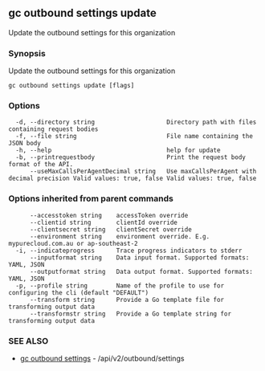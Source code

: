 ## gc outbound settings update

Update the outbound settings for this organization

### Synopsis

Update the outbound settings for this organization

```
gc outbound settings update [flags]
```

### Options

```
  -d, --directory string                    Directory path with files containing request bodies
  -f, --file string                         File name containing the JSON body
  -h, --help                                help for update
  -b, --printrequestbody                    Print the request body format of the API.
      --useMaxCallsPerAgentDecimal string   Use maxCallsPerAgent with decimal precision Valid values: true, false Valid values: true, false
```

### Options inherited from parent commands

```
      --accesstoken string    accessToken override
      --clientid string       clientId override
      --clientsecret string   clientSecret override
      --environment string    environment override. E.g. mypurecloud.com.au or ap-southeast-2
  -i, --indicateprogress      Trace progress indicators to stderr
      --inputformat string    Data input format. Supported formats: YAML, JSON
      --outputformat string   Data output format. Supported formats: YAML, JSON
  -p, --profile string        Name of the profile to use for configuring the cli (default "DEFAULT")
      --transform string      Provide a Go template file for transforming output data
      --transformstr string   Provide a Go template string for transforming output data
```

### SEE ALSO

* [gc outbound settings](gc_outbound_settings.html)	 - /api/v2/outbound/settings


